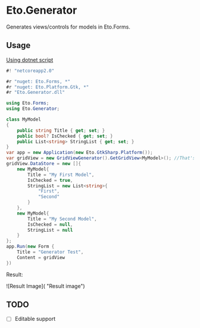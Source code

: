 # Eto.Generator

Generates views/controls for models in Eto.Forms.

## Usage

[Using dotnet script](https://github.com/filipw/dotnet-script)

```csharp
#! "netcoreapp2.0"

#r "nuget: Eto.Forms, *"
#r "nuget: Eto.Platform.Gtk, *"
#r "Eto.Generator.dll"

using Eto.Forms;
using Eto.Generator;

class MyModel
{
    public string Title { get; set; }
    public bool? IsChecked { get; set; }
    public List<string> StringList { get; set; }
}
var app = new Application(new Eto.GtkSharp.Platform());
var gridView = new GridViewGenerator().GetGridView<MyModel>(); //That's all you need for basic usage
gridView.DataStore = new []{
    new MyModel{
        Title = "My First Model",
        IsChecked = true,
        StringList = new List<string>{
            "First",
            "Second"
        }
    },
    new MyModel{
        Title = "My Second Model",
        IsChecked = null,
        StringList = null
    }
};
app.Run(new Form {
    Title = "Generator Test",
    Content = gridView
})
```

Result:

![Result Image]( "Result image")

## TODO

- [ ] Editable support